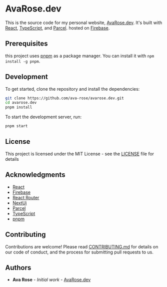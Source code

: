 # AvaRose.dev

This is the source code for my personal website, [AvaRose.dev](https://avarose.dev). It's built with [React](https://reactjs.org/), [TypeScript](https://www.typescriptlang.org/), and [Parcel](https://parceljs.org/). hosted on [Firebase](https://firebase.google.com/).

## Prerequisites

this project uses [pnpm](https://pnpm.io/) as a package manager. You can install it with `npm install -g pnpm`.

## Development

To get started, clone the repository and install the dependencies:

```bash
git clone https://github.com/ava-rose/avarose.dev.git
cd avarose.dev
pnpm install
```

To start the development server, run:

```bash
pnpm start
```

## License

This project is licensed under the MIT License - see the [LICENSE](LICENSE.md) file for details

## Acknowledgments

- [React](https://reactjs.org/)
- [Firebase](https://firebase.google.com/)
- [React Router](https://reacttraining.com/react-router/)
- [NextUi](https://nextui.org/)
- [Parcel](https://parceljs.org/)
- [TypeScript](https://www.typescriptlang.org/)
- [pnpm](https://pnpm.io/)

## Contributing

Contributions are welcome! Please read [CONTRIBUTING.md](CONTRIBUTING.md) for details on our code of conduct, and the process for submitting pull requests to us.

## Authors

- **Ava Rose** - _Initial work_ - [AvaRose.dev](https://avarose.dev)
